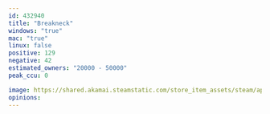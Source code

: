 ```yaml
---
id: 432940
title: "Breakneck"
windows: "true"
mac: "true"
linux: false
positive: 129
negative: 42
estimated_owners: "20000 - 50000"
peak_ccu: 0

image: https://shared.akamai.steamstatic.com/store_item_assets/steam/apps/432940/header.jpg?t=1726521681
opinions:
---
```

